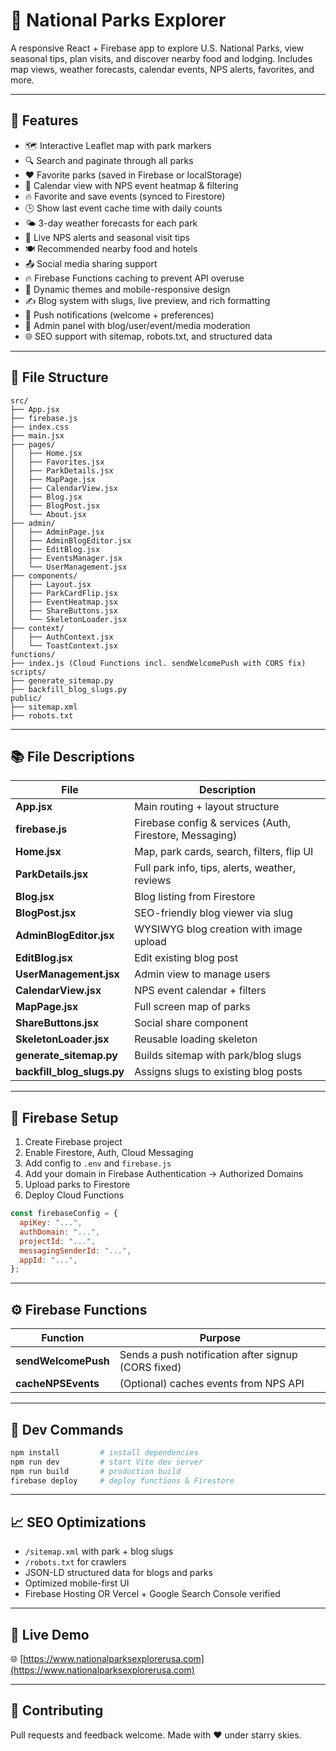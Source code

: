 # 🌲 National Parks Explorer

A responsive React + Firebase app to explore U.S. National Parks, view seasonal tips, plan visits, and discover nearby food and lodging. Includes map views, weather forecasts, calendar events, NPS alerts, favorites, and more.

---

## 🚀 Features

- 🗺️ Interactive Leaflet map with park markers  
- 🔍 Search and paginate through all parks  
- ❤️ Favorite parks (saved in Firebase or localStorage)  
- 📅 Calendar view with NPS event heatmap & filtering  
- 🔥 Favorite and save events (synced to Firestore)  
- 🕒 Show last event cache time with daily counts  
- 🌤️ 3-day weather forecasts for each park  
- 📢 Live NPS alerts and seasonal visit tips  
- 🍽️ Recommended nearby food and hotels  
- 📤 Social media sharing support  
- 🔥 Firebase Functions caching to prevent API overuse  
- 🧭 Dynamic themes and mobile-responsive design  
- ✍️ Blog system with slugs, live preview, and rich formatting  
- 🔔 Push notifications (welcome + preferences)  
- 🔐 Admin panel with blog/user/event/media moderation  
- 🌐 SEO support with sitemap, robots.txt, and structured data  

---

## 📁 File Structure

```
src/
├── App.jsx
├── firebase.js
├── index.css
├── main.jsx
├── pages/
│   ├── Home.jsx
│   ├── Favorites.jsx
│   ├── ParkDetails.jsx
│   ├── MapPage.jsx
│   ├── CalendarView.jsx
│   ├── Blog.jsx
│   ├── BlogPost.jsx
│   └── About.jsx
├── admin/
│   ├── AdminPage.jsx
│   ├── AdminBlogEditor.jsx
│   ├── EditBlog.jsx
│   ├── EventsManager.jsx
│   └── UserManagement.jsx
├── components/
│   ├── Layout.jsx
│   ├── ParkCardFlip.jsx
│   ├── EventHeatmap.jsx
│   ├── ShareButtons.jsx
│   └── SkeletonLoader.jsx
├── context/
│   ├── AuthContext.jsx
│   └── ToastContext.jsx
functions/
├── index.js (Cloud Functions incl. sendWelcomePush with CORS fix)
scripts/
├── generate_sitemap.py
├── backfill_blog_slugs.py
public/
├── sitemap.xml
├── robots.txt
```

---

## 📚 File Descriptions

| File | Description |
|------|-------------|
| **App.jsx** | Main routing + layout structure |
| **firebase.js** | Firebase config & services (Auth, Firestore, Messaging) |
| **Home.jsx** | Map, park cards, search, filters, flip UI |
| **ParkDetails.jsx** | Full park info, tips, alerts, weather, reviews |
| **Blog.jsx** | Blog listing from Firestore |
| **BlogPost.jsx** | SEO-friendly blog viewer via slug |
| **AdminBlogEditor.jsx** | WYSIWYG blog creation with image upload |
| **EditBlog.jsx** | Edit existing blog post |
| **UserManagement.jsx** | Admin view to manage users |
| **CalendarView.jsx** | NPS event calendar + filters |
| **MapPage.jsx** | Full screen map of parks |
| **ShareButtons.jsx** | Social share component |
| **SkeletonLoader.jsx** | Reusable loading skeleton |
| **generate_sitemap.py** | Builds sitemap with park/blog slugs |
| **backfill_blog_slugs.py** | Assigns slugs to existing blog posts |

---

## 🔐 Firebase Setup

1. Create Firebase project  
2. Enable Firestore, Auth, Cloud Messaging  
3. Add config to `.env` and `firebase.js`  
4. Add your domain in Firebase Authentication → Authorized Domains  
5. Upload parks to Firestore  
6. Deploy Cloud Functions

```js
const firebaseConfig = {
  apiKey: "...",
  authDomain: "...",
  projectId: "...",
  messagingSenderId: "...",
  appId: "...",
};
```

---

## ⚙️ Firebase Functions

| Function | Purpose |
|---------|---------|
| **sendWelcomePush** | Sends a push notification after signup (CORS fixed) |
| **cacheNPSEvents** | (Optional) caches events from NPS API |

---

## 🧰 Dev Commands

```bash
npm install         # install dependencies
npm run dev         # start Vite dev server
npm run build       # production build
firebase deploy     # deploy functions & Firestore
```

---

## 📈 SEO Optimizations

- `/sitemap.xml` with park + blog slugs
- `/robots.txt` for crawlers
- JSON-LD structured data for blogs and parks
- Optimized mobile-first UI
- Firebase Hosting OR Vercel + Google Search Console verified

---

## 🔗 Live Demo

🌐 [https://www.nationalparksexplorerusa.com](https://www.nationalparksexplorerusa.com)

---

## 🙌 Contributing

Pull requests and feedback welcome. Made with ❤️ under starry skies.

